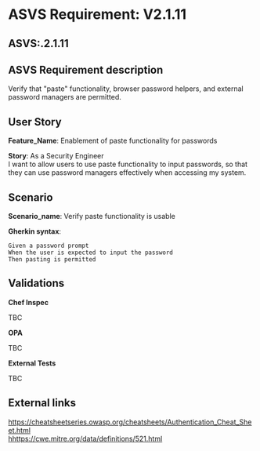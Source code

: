 # ASVS Requirement: V2.1.11

## ASVS:.2.1.11

## ASVS Requirement description

Verify that "paste" functionality, browser password helpers, and external password managers are permitted.

## User Story

**Feature_Name**: Enablement of paste functionality for passwords

**Story**:
As a Security Engineer\
I want to allow users to use paste functionality to input passwords,
so that they can use password managers effectively when accessing my system.

## Scenario

**Scenario_name**: Verify paste functionality is usable

**Gherkin syntax**:

```gherkin
Given a password prompt
When the user is expected to input the password
Then pasting is permitted
```

## Validations

**Chef Inspec**

TBC

**OPA**

TBC

**External Tests**

TBC

## External links

<https://cheatsheetseries.owasp.org/cheatsheets/Authentication_Cheat_Sheet.html> \
<hhttps://cwe.mitre.org/data/definitions/521.html>

